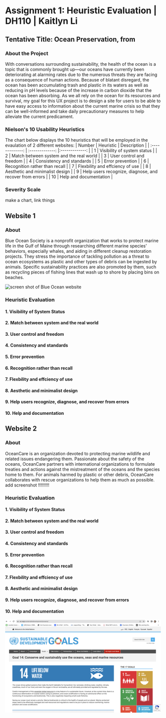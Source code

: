 # Assignment 1: Heuristic Evaluation | DH110 | Kaitlyn Li

## Tentative Title: Ocean Preservation, from 
### About the Project

With conversations surrounding sustainability, the health of the ocean is a topic that is commonly brought up—our oceans have currently been deteriorating at alarming rates due to the numerous threats they are facing as a consequence of human actions. Because of blatant disregard, the ocean has been accumulating trash and plastic in its waters as well as reducing in pH levels because of the increase in carbon dioxide that the ocean has been absorbing. As we all rely on the ocean for its resources and survival, my goal for this UX project is to design a site for users to be able to have easy access to information about the current marine crisis so that they can be well-informed and take daily precautionary measures to help alleviate the current predicament.

### Nielson's 10 Usability Heuristics
The chart below displays the 10 heuristics that will be employed in the evaulation of 2 different websites:
| Number  | Heuristic | Description |
| :-------------: | :-------------: |:-------------: |
| 1  | Visibility of system status  |
| 2  | Match between system and the real world  |
| 3  | User control and freedom  |
| 4  | Consistency and standards  |
| 5  | Error prevention  |
| 6  | Recognition rather than recall  |
| 7  | Flexbility and effciency of use  |
| 8  | Aesthetic and minimalist design  |
| 9  | Help users recognize, diagnose, and recover from errors  |
| 10 | Help and documentation  |

### Severity Scale
make a chart, link things

## Website 1
### About 
Blue Ocean Society is a nonprofit organization that works to protect marine life in the Gulf of Maine through researching different marine species’ behaviors, especially whales, and aiding in different cleanup restoration projects. They stress the importance of tackling pollution as a threat to ocean ecosystems as plastic and other types of debris can be ingested by animals. Specific sustainability practices are also promoted by them, such as recycling pieces of fishing lines that wash up to shore by placing bins on beaches. 

![screen shot of Blue Ocean website](../blueocean.png)

### Heuristic Evaluation 
#### 1. Visibility of System Status
#### 2. Match between system and the real world
#### 3. User control and freedom
#### 4. Consistency and standards
#### 5. Error prevention
#### 6. Recognition rather than recall
#### 7. Flexbility and effciency of use
#### 8. Aesthetic and minimalist design
#### 9. Help users recognize, diagnose, and recover from errors
#### 10. Help and documentation


## Website 2
### About
OceanCare is an organization devoted to protecting marine wildlife and related issues endangering them. Passionate about the safety of the oceans, OceanCare partners with international organizations to formulate treaties and actions against the mistreatment of the oceans and the species home to them. For animals harmed by plastic or other debris, OceanCare collaborates with rescue organizations to help them as much as possible.
add screenshot !!!!!!!!!
### Heuristic Evaluation 
#### 1. Visibility of System Status
#### 2. Match between system and the real world
#### 3. User control and freedom
#### 4. Consistency and standards
#### 5. Error prevention
#### 6. Recognition rather than recall
#### 7. Flexbility and effciency of use
#### 8. Aesthetic and minimalist design
#### 9. Help users recognize, diagnose, and recover from errors
#### 10. Help and documentation

![screen shot of UN](../screenshotofUN.png)
